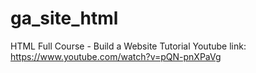 # ga_site_html
HTML Full Course - Build a Website Tutorial
Youtube link: https://www.youtube.com/watch?v=pQN-pnXPaVg